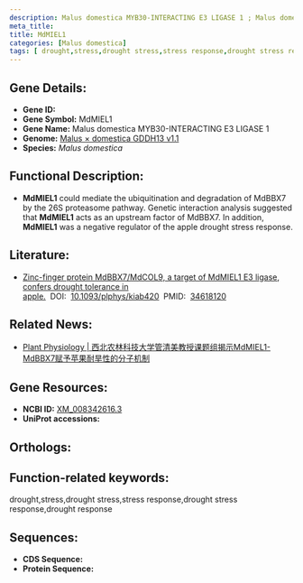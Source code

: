 ```yaml
---
description: Malus domestica MYB30-INTERACTING E3 LIGASE 1 ; Malus domestica
meta_title:
title: MdMIEL1
categories: [Malus domestica]
tags: [ drought,stress,drought stress,stress response,drought stress response,drought response ]
---
```


## Gene Details:
- **Gene ID:**	[]()
- **Gene Symbol:** MdMIEL1
- **Gene Name:** Malus domestica MYB30-INTERACTING E3 LIGASE 1
- **Genome:** [Malus × domestica GDDH13 v1.1]()
- **Species:** *Malus domestica*

## Functional Description:
   - **MdMIEL1** could mediate the ubiquitination and degradation of MdBBX7 by the 26S proteasome pathway. Genetic interaction analysis suggested that **MdMIEL1** acts as an upstream factor of MdBBX7. In addition, **MdMIEL1** was a negative regulator of the apple drought stress response.

## Literature:
   - [Zinc-finger protein MdBBX7/MdCOL9, a target of MdMIEL1 E3 ligase, confers drought tolerance in apple.]( https://academic.oup.com/plphys/article/188/1/540/6361660?login=true)&nbsp;&nbsp;DOI:&nbsp;&nbsp;[10.1093/plphys/kiab420](https://academic.oup.com/plphys/article/188/1/540/6361660?login=true)&nbsp;&nbsp;PMID:&nbsp;&nbsp;[34618120](https://pubmed.ncbi.nlm.nih.gov/34618120/)

## Related News:
   - [Plant Physiology | 西北农林科技大学管清美教授课题组揭示MdMIEL1-MdBBX7赋予苹果耐旱性的分子机制](https://mp.weixin.qq.com/s?__biz=Mzg3MDEwNDEyMg==&mid=2247516613&idx=5&sn=9ce78a8eb2fd86ff6fbdfd9baa659de4&chksm=ce902c90f9e7a5862d56ec7ed327db7231301f79e11438268412dd2a075ba4b15268147e0977&scene=27#wechat_redirect)

## Gene Resources:
- **NCBI ID:** [XM_008342616.3](https://www.ncbi.nlm.nih.gov/gene/?term=XM_008342616.3)
- **UniProt accessions:** [](https://www.uniprot.org/uniprotkb//entry)

## Orthologs:

## Function-related keywords:
drought,stress,drought stress,stress response,drought stress response,drought response

## Sequences:
- **CDS Sequence:**
- **Protein Sequence:**

